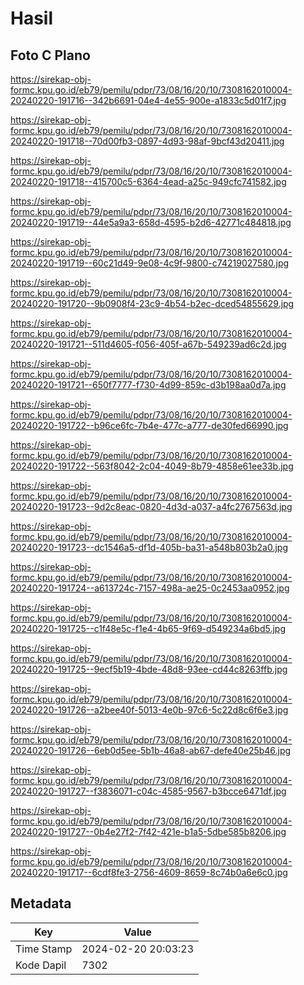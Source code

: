 # Hasil

## Foto C Plano

https://sirekap-obj-formc.kpu.go.id/eb79/pemilu/pdpr/73/08/16/20/10/7308162010004-20240220-191716--342b6691-04e4-4e55-900e-a1833c5d01f7.jpg

https://sirekap-obj-formc.kpu.go.id/eb79/pemilu/pdpr/73/08/16/20/10/7308162010004-20240220-191718--70d00fb3-0897-4d93-98af-9bcf43d20411.jpg

https://sirekap-obj-formc.kpu.go.id/eb79/pemilu/pdpr/73/08/16/20/10/7308162010004-20240220-191718--415700c5-6364-4ead-a25c-949cfc741582.jpg

https://sirekap-obj-formc.kpu.go.id/eb79/pemilu/pdpr/73/08/16/20/10/7308162010004-20240220-191719--44e5a9a3-658d-4595-b2d6-42771c484818.jpg

https://sirekap-obj-formc.kpu.go.id/eb79/pemilu/pdpr/73/08/16/20/10/7308162010004-20240220-191719--60c21d49-9e08-4c9f-9800-c74219027580.jpg

https://sirekap-obj-formc.kpu.go.id/eb79/pemilu/pdpr/73/08/16/20/10/7308162010004-20240220-191720--9b0908f4-23c9-4b54-b2ec-dced54855629.jpg

https://sirekap-obj-formc.kpu.go.id/eb79/pemilu/pdpr/73/08/16/20/10/7308162010004-20240220-191721--511d4605-f056-405f-a67b-549239ad6c2d.jpg

https://sirekap-obj-formc.kpu.go.id/eb79/pemilu/pdpr/73/08/16/20/10/7308162010004-20240220-191721--650f7777-f730-4d99-859c-d3b198aa0d7a.jpg

https://sirekap-obj-formc.kpu.go.id/eb79/pemilu/pdpr/73/08/16/20/10/7308162010004-20240220-191722--b96ce6fc-7b4e-477c-a777-de30fed66990.jpg

https://sirekap-obj-formc.kpu.go.id/eb79/pemilu/pdpr/73/08/16/20/10/7308162010004-20240220-191722--563f8042-2c04-4049-8b79-4858e61ee33b.jpg

https://sirekap-obj-formc.kpu.go.id/eb79/pemilu/pdpr/73/08/16/20/10/7308162010004-20240220-191723--9d2c8eac-0820-4d3d-a037-a4fc2767563d.jpg

https://sirekap-obj-formc.kpu.go.id/eb79/pemilu/pdpr/73/08/16/20/10/7308162010004-20240220-191723--dc1546a5-df1d-405b-ba31-a548b803b2a0.jpg

https://sirekap-obj-formc.kpu.go.id/eb79/pemilu/pdpr/73/08/16/20/10/7308162010004-20240220-191724--a613724c-7157-498a-ae25-0c2453aa0952.jpg

https://sirekap-obj-formc.kpu.go.id/eb79/pemilu/pdpr/73/08/16/20/10/7308162010004-20240220-191725--c1f48e5c-f1e4-4b65-9f69-d549234a6bd5.jpg

https://sirekap-obj-formc.kpu.go.id/eb79/pemilu/pdpr/73/08/16/20/10/7308162010004-20240220-191725--9ecf5b19-4bde-48d8-93ee-cd44c8263ffb.jpg

https://sirekap-obj-formc.kpu.go.id/eb79/pemilu/pdpr/73/08/16/20/10/7308162010004-20240220-191726--a2bee40f-5013-4e0b-97c6-5c22d8c6f6e3.jpg

https://sirekap-obj-formc.kpu.go.id/eb79/pemilu/pdpr/73/08/16/20/10/7308162010004-20240220-191726--6eb0d5ee-5b1b-46a8-ab67-defe40e25b46.jpg

https://sirekap-obj-formc.kpu.go.id/eb79/pemilu/pdpr/73/08/16/20/10/7308162010004-20240220-191727--f3836071-c04c-4585-9567-b3bcce6471df.jpg

https://sirekap-obj-formc.kpu.go.id/eb79/pemilu/pdpr/73/08/16/20/10/7308162010004-20240220-191727--0b4e27f2-7f42-421e-b1a5-5dbe585b8206.jpg

https://sirekap-obj-formc.kpu.go.id/eb79/pemilu/pdpr/73/08/16/20/10/7308162010004-20240220-191717--6cdf8fe3-2756-4609-8659-8c74b0a6e6c0.jpg


## Metadata

| Key        | Value               |
| ---------- | ------------------- |
| Time Stamp | 2024-02-20 20:03:23 |
| Kode Dapil | 7302                |



